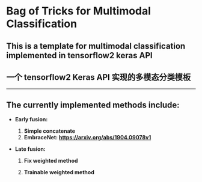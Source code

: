 # Bag of Tricks for Multimodal Classification

## This is a template for multimodal classification implemented in tensorflow2 keras API

## 一个 tensorflow2 Keras API 实现的多模态分类模板

****

## The currently implemented methods include:

* **Early fusion:**

  1. **Simple concatenate**
  2. **EmbraceNet: https://arxiv.org/abs/1904.09078v1**

* **Late fusion:**

  1. **Fix weighted method**

  2. **Trainable weighted method**

     